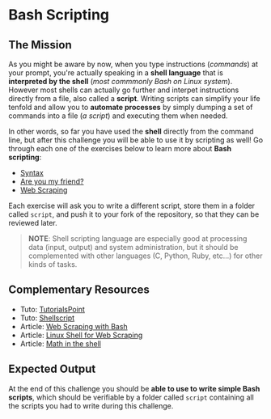 # Bash Scripting

## The Mission

As you might be aware by now, when you type instructions (_commands_) at your prompt, you're actually speaking in a **shell language** that is **interpreted by the shell** (_most commmonly Bash on Linux system_). However most shells can actually go further and interpet instructions directly from a file, also called a **script**. Writing scripts can simplify your life tenfold and allow you to **automate processes** by simply dumping a set of commands into a file (_a script_) and executing them when needed.

In other words, so far you have used the **shell** directly from the command line, but after this challenge you will be able to use it by scripting as well! Go through each one of the exercises below to learn more about **Bash scripting**:

* [Syntax](./exercises/syntax.md)
* [Are you my friend?](./exercises/friend.md)
* [Web Scraping](./exercises/scrap.md)

Each exercise will ask you to write a different script, store them in a folder called `script`, and push it to your fork of the repository, so that they can be reviewed later.

> **NOTE**: Shell scripting language are especially good at processing data (input, output) and system administration, but it should be complemented with other languages (C, Python, Ruby, etc...) for other kinds of tasks.

## Complementary Resources

* Tuto: [TutorialsPoint](https://www.tutorialspoint.com/unix/shell_scripting.htm)
* Tuto: [Shellscript](https://www.shellscript.sh/)
* Article: [Web Scraping with Bash](https://medium.com/@LiliSousa/web-scraping-with-bash-690e4ee7f98d)
* Article: [Linux Shell for Web Scraping](https://www.joyofdata.de/blog/using-linux-shell-web-scraping/)
* Article: [Math in the shell](https://vitux.com/how-to-do-basic-math-in-linux-command-line/)

## Expected Output

At the end of this challenge you should be **able to use to write simple Bash scripts**, which should be verifiable by a folder called `script` containing all the scripts you had to write during this challenge.
